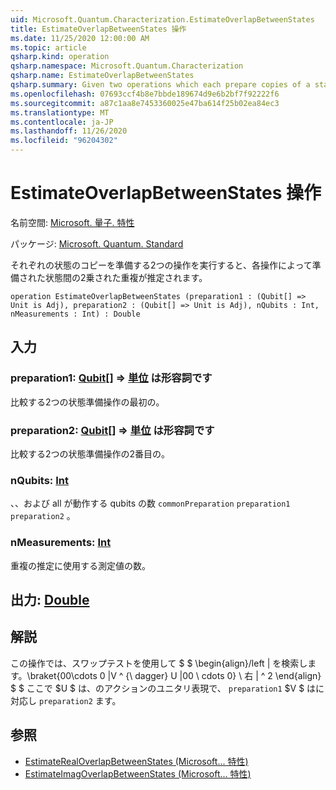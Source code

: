 ```yaml
---
uid: Microsoft.Quantum.Characterization.EstimateOverlapBetweenStates
title: EstimateOverlapBetweenStates 操作
ms.date: 11/25/2020 12:00:00 AM
ms.topic: article
qsharp.kind: operation
qsharp.namespace: Microsoft.Quantum.Characterization
qsharp.name: EstimateOverlapBetweenStates
qsharp.summary: Given two operations which each prepare copies of a state, estimates the squared overlap between the states prepared by each operation.
ms.openlocfilehash: 07693ccf4b8e7bbde189674d9e6b2bf7f92222f6
ms.sourcegitcommit: a87c1aa8e7453360025e47ba614f25b02ea84ec3
ms.translationtype: MT
ms.contentlocale: ja-JP
ms.lasthandoff: 11/26/2020
ms.locfileid: "96204302"
---
```

# <a name="estimateoverlapbetweenstates-operation"></a>EstimateOverlapBetweenStates 操作

名前空間: [Microsoft. 量子. 特性](xref:Microsoft.Quantum.Characterization)

パッケージ: [Microsoft. Quantum. Standard](https://nuget.org/packages/Microsoft.Quantum.Standard)


それぞれの状態のコピーを準備する2つの操作を実行すると、各操作によって準備された状態間の2乗された重複が推定されます。

```qsharp
operation EstimateOverlapBetweenStates (preparation1 : (Qubit[] => Unit is Adj), preparation2 : (Qubit[] => Unit is Adj), nQubits : Int, nMeasurements : Int) : Double
```


## <a name="input"></a>入力

### <a name="preparation1--qubit--unit--is-adj"></a>preparation1: [Qubit](xref:microsoft.quantum.lang-ref.qubit)[] => [単位](xref:microsoft.quantum.lang-ref.unit)  は形容詞です

比較する2つの状態準備操作の最初の。


### <a name="preparation2--qubit--unit--is-adj"></a>preparation2: [Qubit](xref:microsoft.quantum.lang-ref.qubit)[] => [単位](xref:microsoft.quantum.lang-ref.unit)  は形容詞です

比較する2つの状態準備操作の2番目の。


### <a name="nqubits--int"></a>nQubits: [Int](xref:microsoft.quantum.lang-ref.int)

、、および all が動作する qubits の数 `commonPreparation` `preparation1` `preparation2` 。


### <a name="nmeasurements--int"></a>nMeasurements: [Int](xref:microsoft.quantum.lang-ref.int)

重複の推定に使用する測定値の数。



## <a name="output--double"></a>出力: [Double](xref:microsoft.quantum.lang-ref.double)



## <a name="remarks"></a>解説

この操作では、スワップテストを使用して $ $ \begin{align}/left | を検索します。\braket{00\cdots 0 |V ^ {\ dagger} U |00 \ cdots 0} \ 右 | ^ 2 \end{align} $ $ ここで $U $ は、のアクションのユニタリ表現で、 `preparation1` $V $ はに対応し `preparation2` ます。

## <a name="see-also"></a>参照

- [EstimateRealOverlapBetweenStates (Microsoft... 特性)](xref:Microsoft.Quantum.Characterization.EstimateRealOverlapBetweenStates)
- [EstimateImagOverlapBetweenStates (Microsoft... 特性)](xref:Microsoft.Quantum.Characterization.EstimateImagOverlapBetweenStates)